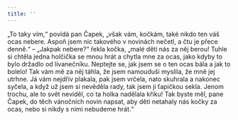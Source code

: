 ```yaml
---
title: ''
---
```


„To taky vím,“ povídá pan Čapek, „však vám, kočkám, také nikdo ten váš ocas nebere. Aspoň jsem nic takového v novinách nečetl, a čtu je přece denně.“ – „Jakpak nebere?“ řekla kočka, „malé děti nás za něj berou! Tuhle si chtěla jedna holčička se mnou hrát a chytla mne za ocas, jako kdyby to bylo držadlo od lívanečníku. Neptejte se, jak jsem se o ten ocas bála a jak to bolelo! Tak vám mě za něj táhla, že jsem namouduši myslila, že mně jej utrhne. Já vám nejdřív plakala, pak jsem vrčela, nato skuhrala a nakonec syčela, a když už jsem si nevěděla rady, tak jsem ji ťapičkou sekla. Jenom trochu, ale to svět neviděl, co ta holka nadělala křiku! Tak byste měl, pane Čapek, do těch vánočních novin napsat, aby děti netahaly nás kočky za ocas, nebo si nikdy s nimi nebudeme hrát.“

